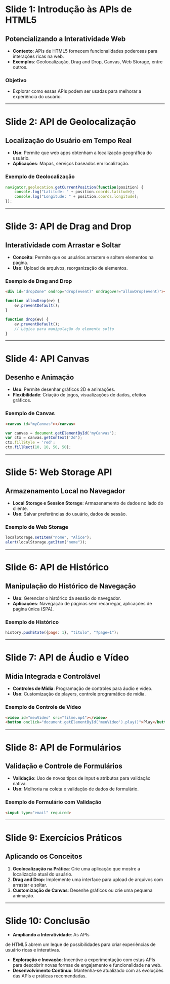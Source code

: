 # Slide 1: Introdução às APIs de HTML5

## Potencializando a Interatividade Web

- **Contexto**: APIs de HTML5 fornecem funcionalidades poderosas para interações ricas na web.
- **Exemplos**: Geolocalização, Drag and Drop, Canvas, Web Storage, entre outros.

### Objetivo

- Explorar como essas APIs podem ser usadas para melhorar a experiência do usuário.

---

# Slide 2: API de Geolocalização

## Localização do Usuário em Tempo Real

- **Uso**: Permite que web apps obtenham a localização geográfica do usuário.
- **Aplicações**: Mapas, serviços baseados em localização.

### Exemplo de Geolocalização

```javascript
navigator.geolocation.getCurrentPosition(function(position) {
    console.log("Latitude: " + position.coords.latitude);
    console.log("Longitude: " + position.coords.longitude);
});
```

---

# Slide 3: API de Drag and Drop

## Interatividade com Arrastar e Soltar

- **Conceito**: Permite que os usuários arrastem e soltem elementos na página.
- **Uso**: Upload de arquivos, reorganização de elementos.

### Exemplo de Drag and Drop

```html
<div id="dropZone" ondrop="drop(event)" ondragover="allowDrop(event)"></div>
```

```javascript
function allowDrop(ev) {
    ev.preventDefault();
}

function drop(ev) {
    ev.preventDefault();
    // Lógica para manipulação do elemento solto
}
```

---

# Slide 4: API Canvas

## Desenho e Animação

- **Uso**: Permite desenhar gráficos 2D e animações.
- **Flexibilidade**: Criação de jogos, visualizações de dados, efeitos gráficos.

### Exemplo de Canvas

```html
<canvas id="myCanvas"></canvas>
```

```javascript
var canvas = document.getElementById('myCanvas');
var ctx = canvas.getContext('2d');
ctx.fillStyle = 'red';
ctx.fillRect(10, 10, 50, 50);
```

---

# Slide 5: Web Storage API

## Armazenamento Local no Navegador

- **Local Storage e Session Storage**: Armazenamento de dados no lado do cliente.
- **Uso**: Salvar preferências do usuário, dados de sessão.

### Exemplo de Web Storage

```javascript
localStorage.setItem("nome", "Alice");
alert(localStorage.getItem("nome"));
```

---

# Slide 6: API de Histórico

## Manipulação do Histórico de Navegação

- **Uso**: Gerenciar o histórico da sessão do navegador.
- **Aplicações**: Navegação de páginas sem recarregar, aplicações de página única (SPA).

### Exemplo de Histórico

```javascript
history.pushState({page: 1}, "titulo", "?page=1");
```

---

# Slide 7: API de Áudio e Vídeo

## Mídia Integrada e Controlável

- **Controles de Mídia**: Programação de controles para áudio e vídeo.
- **Uso**: Customização de players, controle programático de mídia.

### Exemplo de Controle de Vídeo

```html
<video id="meuVideo" src="filme.mp4"></video>
<button onclick="document.getElementById('meuVideo').play()">Play</button>
```

---

# Slide 8: API de Formulários

## Validação e Controle de Formulários

- **Validação**: Uso de novos tipos de input e atributos para validação nativa.
- **Uso**: Melhoria na coleta e validação de dados de formulário.

### Exemplo de Formulário com Validação

```html
<input type="email" required>
```

---

# Slide 9: Exercícios Práticos

## Aplicando os Conceitos

1. **Geolocalização na Prática**: Crie uma aplicação que mostre a localização atual do usuário.
2. **Drag and Drop**: Implemente uma interface para upload de arquivos com arrastar e soltar.
3. **Customização de Canvas**: Desenhe gráficos ou crie uma pequena animação.

---

# Slide 10: Conclusão

- **Ampliando a Interatividade**: As APIs

 de HTML5 abrem um leque de possibilidades para criar experiências de usuário ricas e interativas.
- **Exploração e Inovação**: Incentive a experimentação com estas APIs para descobrir novas formas de engajamento e funcionalidade na web.
- **Desenvolvimento Contínuo**: Mantenha-se atualizado com as evoluções das APIs e práticas recomendadas.